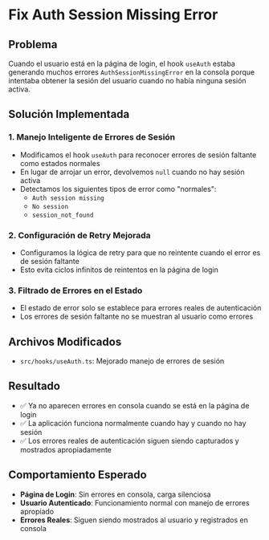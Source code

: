# Fix Auth Session Missing Error

## Problema
Cuando el usuario está en la página de login, el hook `useAuth` estaba generando muchos errores `AuthSessionMissingError` en la consola porque intentaba obtener la sesión del usuario cuando no había ninguna sesión activa.

## Solución Implementada

### 1. Manejo Inteligente de Errores de Sesión
- Modificamos el hook `useAuth` para reconocer errores de sesión faltante como estados normales
- En lugar de arrojar un error, devolvemos `null` cuando no hay sesión activa
- Detectamos los siguientes tipos de error como "normales":
  - `Auth session missing`
  - `No session`
  - `session_not_found`

### 2. Configuración de Retry Mejorada
- Configuramos la lógica de retry para que no reintente cuando el error es de sesión faltante
- Esto evita ciclos infinitos de reintentos en la página de login

### 3. Filtrado de Errores en el Estado
- El estado de error solo se establece para errores reales de autenticación
- Los errores de sesión faltante no se muestran al usuario como errores

## Archivos Modificados
- `src/hooks/useAuth.ts`: Mejorado manejo de errores de sesión

## Resultado
- ✅ Ya no aparecen errores en consola cuando se está en la página de login
- ✅ La aplicación funciona normalmente cuando hay y cuando no hay sesión
- ✅ Los errores reales de autenticación siguen siendo capturados y mostrados apropiadamente

## Comportamiento Esperado
- **Página de Login**: Sin errores en consola, carga silenciosa
- **Usuario Autenticado**: Funcionamiento normal con manejo de errores apropiado
- **Errores Reales**: Siguen siendo mostrados al usuario y registrados en consola
